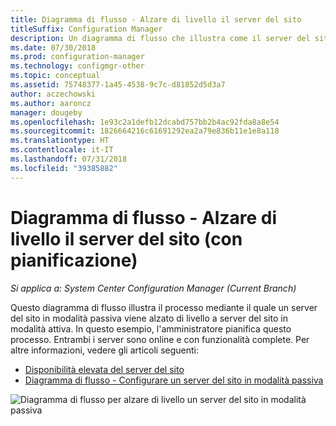 ```yaml
---
title: Diagramma di flusso - Alzare di livello il server del sito
titleSuffix: Configuration Manager
description: Un diagramma di flusso che illustra come il server del sito in modalità passiva viene alzato di livello in modalità attiva in Configuration Manager.
ms.date: 07/30/2018
ms.prod: configuration-manager
ms.technology: configmgr-other
ms.topic: conceptual
ms.assetid: 75748377-1a45-4538-9c7c-d81852d5d3a7
author: aczechowski
ms.author: aaroncz
manager: dougeby
ms.openlocfilehash: 1e93c2a1defb12dcabd757bb2b4ac92fda8a8e54
ms.sourcegitcommit: 1826664216c61691292ea2a79e836b11e1e8a118
ms.translationtype: HT
ms.contentlocale: it-IT
ms.lasthandoff: 07/31/2018
ms.locfileid: "39385882"
---
```

# <a name="flowchart---promote-site-server-planned"></a>Diagramma di flusso - Alzare di livello il server del sito (con pianificazione)

*Si applica a: System Center Configuration Manager (Current Branch)*

Questo diagramma di flusso illustra il processo mediante il quale un server del sito in modalità passiva viene alzato di livello a server del sito in modalità attiva. In questo esempio, l'amministratore pianifica questo processo. Entrambi i server sono online e con funzionalità complete. Per altre informazioni, vedere gli articoli seguenti:  
- [Disponibilità elevata del server del sito](/sccm/core/servers/deploy/configure/site-server-high-availability)  
- [Diagramma di flusso - Configurare un server del sito in modalità passiva](/sccm/core/servers/deploy/configure/passive-site-server-flowchart)

![Diagramma di flusso per alzare di livello un server del sito in modalità passiva](media/promote-site-server.png)